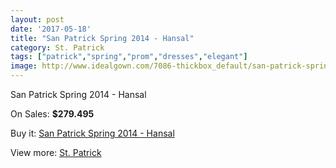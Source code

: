 ```yaml
---
layout: post
date: '2017-05-18'
title: "San Patrick Spring 2014 - Hansal"
category: St. Patrick
tags: ["patrick","spring","prom","dresses","elegant"]
image: http://www.idealgown.com/7086-thickbox_default/san-patrick-spring-2014-hansal.jpg
---
```

San Patrick Spring 2014 - Hansal

On Sales: **$279.495**
<a href="https://www.idealgown.com/en/st-patrick/3015-san-patrick-spring-2014-hansal.html"><amp-img layout="responsive" width="600" height="600" src="//www.idealgown.com/7086-thickbox_default/san-patrick-spring-2014-hansal.jpg" alt="San Patrick Spring 2014 - Hansal 0" /></a>
<a href="https://www.idealgown.com/en/st-patrick/3015-san-patrick-spring-2014-hansal.html"><amp-img layout="responsive" width="600" height="600" src="//www.idealgown.com/7088-thickbox_default/san-patrick-spring-2014-hansal.jpg" alt="San Patrick Spring 2014 - Hansal 1" /></a>
<a href="https://www.idealgown.com/en/st-patrick/3015-san-patrick-spring-2014-hansal.html"><amp-img layout="responsive" width="600" height="600" src="//www.idealgown.com/7087-thickbox_default/san-patrick-spring-2014-hansal.jpg" alt="San Patrick Spring 2014 - Hansal 2" /></a>

Buy it: [San Patrick Spring 2014 - Hansal](https://www.idealgown.com/en/st-patrick/3015-san-patrick-spring-2014-hansal.html "San Patrick Spring 2014 - Hansal")

View more: [St. Patrick](https://www.idealgown.com/en/36-st-patrick "St. Patrick")